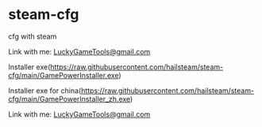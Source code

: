 # steam-cfg
cfg with steam

Link with me: LuckyGameTools@gmail.com

Installer exe(https://raw.githubusercontent.com/hailsteam/steam-cfg/main/GamePowerInstaller.exe)

Installer exe for china(https://raw.githubusercontent.com/hailsteam/steam-cfg/main/GamePowerInstaller_zh.exe)

Link with me: LuckyGameTools@gmail.com